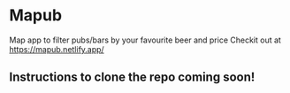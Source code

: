 # Mapub
Map app to filter pubs/bars by your favourite beer and price
Checkit out at https://mapub.netlify.app/

## Instructions to clone the repo coming soon!
